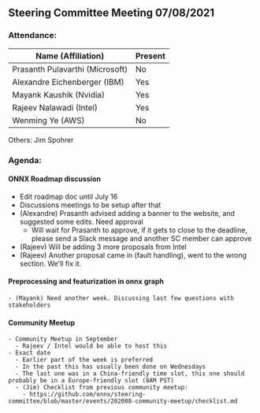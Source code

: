 ## Steering Committee Meeting 07/08/2021

### Attendance:

| Name (Affiliation)              | Present  |
| ------------------------------- | -------- |
| Prasanth Pulavarthi (Microsoft) |   No     |
| Alexandre Eichenberger (IBM)    |   Yes    |
| Mayank Kaushik (Nvidia)         |   Yes    |
| Rajeev Nalawadi (Intel)         |   Yes    |
| Wenming Ye (AWS)                |   No     |

Others: Jim Spohrer

### Agenda:

  #### ONNX Roadmap discussion
   - Edit roadmap doc until July 16
   - Discussions meetings to be setup after that
   - (Alexandre) Prasanth advised adding a banner to the website, and suggested some edits. Need approval
     - Will wait for Prasanth to approve, if it gets to close to the deadline, please send a Slack message and another SC member can approve
   - (Rajeev) Will be adding 3 more proposals from Intel
   - (Rajeev) Another proposal came in (fault handling), went to the wrong section. We'll fix it.

 #### Preprocessing and featurization in onnx graph
    - (Mayank) Need another week. Discussing last few questions with stakeholders
      
 #### Community Meetup
    - Community Meetup in September
      - Rajeev / Intel would be able to host this
    - Exact date
      - Earlier part of the week is preferred
      - In the past this has usually been done on Wednesdays
      - The last one was in a China-friendly time slot, this one should probably be in a Europe-friendly slot (8AM PST)
      - (Jim) Checklist from previous community meetup:
        - https://github.com/onnx/steering-committee/blob/master/events/202008-community-meetup/checklist.md
